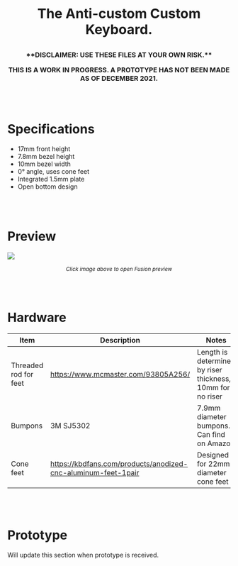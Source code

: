 
<br/>

<p style="text-align: center;font-size:30px"><strong>The Anti-custom Custom Keyboard.</strong></p>
<p style="text-align: center;font-size:15px"><strong>**DISCLAIMER: USE THESE FILES AT YOUR OWN RISK.**</strong></p>
<p style="text-align: center;font-size:15px"><strong>THIS IS A WORK IN PROGRESS. A PROTOTYPE HAS NOT BEEN MADE AS OF DECEMBER 2021. </strong></p>

<br/>
<br/>

# Specifications
<ul>
    <li>17mm front height</li>
    <li>7.8mm bezel height</li>
    <li>10mm bezel width</li>
    <li>0° angle, uses cone feet</li>
    <li>Integrated 1.5mm plate</li>
    <li>Open bottom design</li>
</ul>

<br/>
<br/>

# Preview
<a target="_blank" rel="noopener noreferrer" href="https://t.co/FbSpVSlEBP"><img src="https://cdn.discordapp.com/attachments/518289321950707713/926210333788475453/unknown.png"></img></a>
<p style="text-align: center;font-size:12px"><i>Click image above to open Fusion preview</i></p>

<br/>
<br/>

# Hardware
| Item                      | Description                                                   | Notes       |
| -----------               | -----------                                                   | ----------- |
| Threaded rod for feet     | https://www.mcmaster.com/93805A256/                           | Length is determined by riser thickness, 10mm for no riser |
| Bumpons                   | 3M SJ5302                                                     | 7.9mm diameter bumpons. Can find on Amazon |
| Cone feet                 | https://kbdfans.com/products/anodized-cnc-aluminum-feet-1pair | Designed for 22mm diameter cone feet |

<br/>
<br/>

# Prototype
Will update this section when prototype is received.